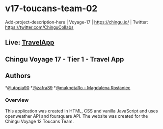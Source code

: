 # v17-toucans-team-02
Add-project-description-here | Voyage-17 | https://chingu.io/ | Twitter: https://twitter.com/ChinguCollabs

## Live: [TravelApp](https://infallible-carson-1086fe.netlify.com/) 

## Chingu Voyage 17 - Tier 1 - Travel App

## Authors

*[@utopia90](https://github.com/utopia90)
*[@zafra89](https://github.com/zafra89)
*[@maknetaRo - Magdalena Rosłaniec ](https://github.com/maknetaRo)

### Overview

This application was created in HTML, CSS and vanilla JavaScript and uses openweather API and foursquare API.
The website was created for the Chingu Voyage 12 Toucans Team. 

